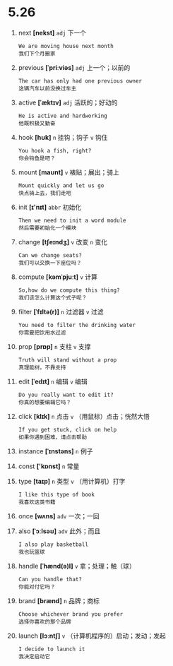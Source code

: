 # 5.26

1. next **[nekst]** `adj` 下一个

   ```
   We are moving house next month
   我们下个月搬家
   ```

2. previous **[ˈpriːviəs]** `adj` 上一个；以前的

   ```
   The car has only had one previous owner
   这辆汽车以前没换过车主
   ```

3. active **[ˈæktɪv]** `adj` 活跃的；好动的

   ```
   He is active and hardworking
   他既积极又勤奋
   ```

4. hook **[hʊk]** `n` 挂钩；钩子 `v` 钩住

   ```
   You hook a fish, right?
   你会钩鱼是吧？
   ```

5. mount **[maʊnt]** `v` 裱贴；展出；骑上

   ```
   Mount quickly and let us go
   快点骑上去，我们走吧
   ```

6. init **[ɪ'nɪt]** `abbr` 初始化

   ```
   Then we need to init a word module
   然后需要初始化一个模块
   ```

7. change **[tʃeɪndʒ]** `v` 改变 `n` 变化

   ```
   Can we change seats?
   我们可以交换一下座位吗？
   ```

8. compute **[kəmˈpjuːt]** `v` 计算

   ```
   So,how do we compute this thing?
   我们该怎么计算这个式子呢？
   ```

9. filter **[ˈfɪltə(r)]** `n` 过滤器 `v` 过滤

   ```
   You need to filter the drinking water
   你需要把饮用水过滤
   ```

10. prop **[prɒp]** `n` 支柱 `v` 支撑

    ```
    Truth will stand without a prop
    真理能树，不靠支持
    ```

11. edit **[ˈedɪt]** `n` 编辑 `v` 编辑

    ```
    Do you really want to edit it?
    你真的想要编辑它吗？
    ```

12. click **[klɪk]** `n` 点击 `v` （用鼠标）点击；恍然大悟

    ```
    If you get stuck, click on help
    如果你遇到困难，请点击帮助
    ```

13. instance **[ˈɪnstəns]** `n` 例子

14. const **['kɒnst]** `n` 常量

15. type **[taɪp]** `n` 类型 `v` （用计算机）打字

    ```
    I like this type of book
    我喜欢这类书籍
    ```

16. once **[wʌns]** `adv` 一次；一回

17. also **[ˈɔːlsəʊ]** `adv` 此外；而且

    ```
    I also play basketball
    我也玩篮球
    ```

18. handle **[ˈhænd(ə)l]** `v` 拿；处理；触（球）

    ```
    Can you handle that?
    你能对付它吗？
    ```

19. brand **[brænd]** `n` 品牌；商标

    ```
    Choose whichever brand you prefer
    选择你喜欢的那个品牌
    ```

20. launch **[lɔːntʃ]** `v` （计算机程序的）启动；发动；发起

    ```
    I decide to launch it
    我决定启动它
    ```
